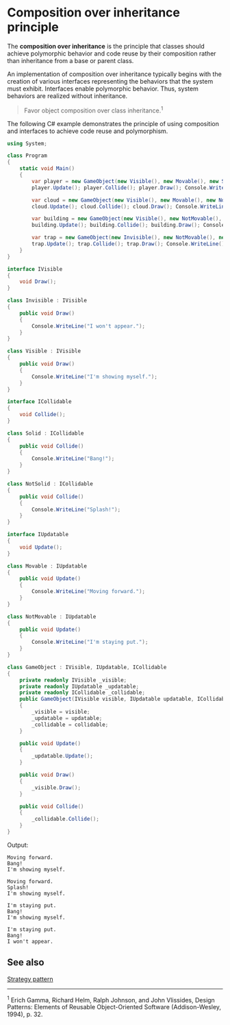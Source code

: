 # Composition over inheritance principle

 The **composition over inheritance** is the principle that classes should achieve polymorphic behavior and code reuse by their composition rather than inheritance from a base or parent class.

An implementation of composition over inheritance typically begins with the creation of various interfaces representing the behaviors that the system must exhibit. Interfaces enable polymorphic behavior. Thus, system behaviors are realized without inheritance.

> Favor object composition over class inheritance.<sup>1</sup>

[1]: https://en.wikipedia.org/wiki/Design_Patterns

The following C# example demonstrates the principle of using composition and interfaces to achieve code reuse and polymorphism.

```csharp
using System;

class Program
{
    static void Main()
    {
        var player = new GameObject(new Visible(), new Movable(), new Solid());
        player.Update(); player.Collide(); player.Draw(); Console.WriteLine();

        var cloud = new GameObject(new Visible(), new Movable(), new NotSolid());
        cloud.Update(); cloud.Collide(); cloud.Draw(); Console.WriteLine();

        var building = new GameObject(new Visible(), new NotMovable(), new Solid());
        building.Update(); building.Collide(); building.Draw(); Console.WriteLine();

        var trap = new GameObject(new Invisible(), new NotMovable(), new Solid());
        trap.Update(); trap.Collide(); trap.Draw(); Console.WriteLine();
    }
}

interface IVisible
{
    void Draw();
}

class Invisible : IVisible
{
    public void Draw()
    {
        Console.WriteLine("I won't appear.");
    }
}

class Visible : IVisible
{
    public void Draw()
    {
        Console.WriteLine("I'm showing myself.");
    }
}

interface ICollidable
{
    void Collide();
}

class Solid : ICollidable
{
    public void Collide()
    {
        Console.WriteLine("Bang!");
    }
}

class NotSolid : ICollidable
{
    public void Collide()
    {
        Console.WriteLine("Splash!");
    }
}

interface IUpdatable
{
    void Update();
}

class Movable : IUpdatable
{
    public void Update()
    {
        Console.WriteLine("Moving forward.");
    }
}

class NotMovable : IUpdatable
{
    public void Update()
    {
        Console.WriteLine("I'm staying put.");
    }
}

class GameObject : IVisible, IUpdatable, ICollidable
{
    private readonly IVisible _visible;
    private readonly IUpdatable _updatable;
    private readonly ICollidable _collidable;
    public GameObject(IVisible visible, IUpdatable updatable, ICollidable collidable)
    {
        _visible = visible;
        _updatable = updatable;
        _collidable = collidable;
    }

    public void Update()
    {
        _updatable.Update();
    }

    public void Draw()
    {
        _visible.Draw();
    }

    public void Collide()
    {
        _collidable.Collide();
    }
}

```

Output:

```console
Moving forward.
Bang!
I'm showing myself.

Moving forward.
Splash!
I'm showing myself.

I'm staying put.
Bang!
I'm showing myself.

I'm staying put.
Bang!
I won't appear.
```

## See also

[Strategy pattern](design%20patterns/strategy.md)

<hr>

<sup>1</sup> Erich Gamma, Richard Helm, Ralph Johnson, and John Vlissides, Design Patterns: Elements of Reusable Object-Oriented Software (Addison-Wesley, 1994), p. 32.
